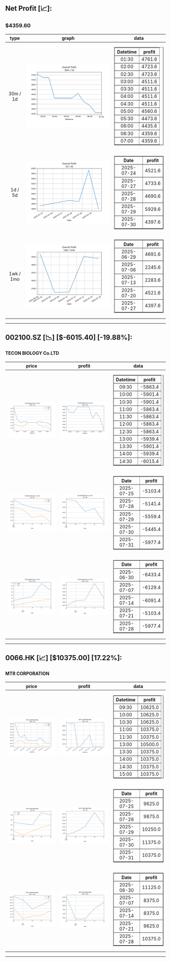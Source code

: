 ## Net Profit [📈]:
### $4359.60
|type|graph|data|
|:---:|:---:|:---:|
|30m / 1d|![net_profit](image/overall_30m-1d.png)|<table border="1" class="dataframe"> <thead> <tr style="text-align: center;"> <th>Datetime</th> <th>profit</th> </tr> </thead> <tbody> <tr> <td>01:30</td> <td>4761.6</td> </tr> <tr> <td>02:00</td> <td>4723.6</td> </tr> <tr> <td>02:30</td> <td>4723.6</td> </tr> <tr> <td>03:00</td> <td>4511.6</td> </tr> <tr> <td>03:30</td> <td>4511.6</td> </tr> <tr> <td>04:00</td> <td>4511.6</td> </tr> <tr> <td>04:30</td> <td>4511.6</td> </tr> <tr> <td>05:00</td> <td>4560.6</td> </tr> <tr> <td>05:30</td> <td>4473.6</td> </tr> <tr> <td>06:00</td> <td>4435.6</td> </tr> <tr> <td>06:30</td> <td>4359.6</td> </tr> <tr> <td>07:00</td> <td>4359.6</td> </tr> </tbody></table>|
|1d / 5d|![net_profit](image/overall_1d-5d.png)|<table border="1" class="dataframe"> <thead> <tr style="text-align: center;"> <th>Date</th> <th>profit</th> </tr> </thead> <tbody> <tr> <td>2025-07-24</td> <td>4521.6</td> </tr> <tr> <td>2025-07-27</td> <td>4733.6</td> </tr> <tr> <td>2025-07-28</td> <td>4690.6</td> </tr> <tr> <td>2025-07-29</td> <td>5929.6</td> </tr> <tr> <td>2025-07-30</td> <td>4397.6</td> </tr> </tbody></table>|
|1wk / 1mo|![net_profit](image/overall_1wk-1mo.png)|<table border="1" class="dataframe"> <thead> <tr style="text-align: center;"> <th>Date</th> <th>profit</th> </tr> </thead> <tbody> <tr> <td>2025-06-29</td> <td>4691.6</td> </tr> <tr> <td>2025-07-06</td> <td>2245.6</td> </tr> <tr> <td>2025-07-13</td> <td>2283.6</td> </tr> <tr> <td>2025-07-20</td> <td>4521.6</td> </tr> <tr> <td>2025-07-27</td> <td>4397.6</td> </tr> </tbody></table>|
---
## 002100.SZ [📉] [$-6015.40] [-19.88%]:
#### TECON BIOLOGY Co.LTD
|price|profit|data|
|:---:|:---:|:---:|
|![price](image/002100.SZ_30m-1d_price.png)|![profit](image/002100.SZ_30m-1d_profit.png)|<table border="1" class="dataframe"> <thead> <tr style="text-align: center;"> <th>Datetime</th> <th>profit</th> </tr> </thead> <tbody> <tr> <td>09:30</td> <td>-5863.4</td> </tr> <tr> <td>10:00</td> <td>-5901.4</td> </tr> <tr> <td>10:30</td> <td>-5901.4</td> </tr> <tr> <td>11:00</td> <td>-5863.4</td> </tr> <tr> <td>11:30</td> <td>-5863.4</td> </tr> <tr> <td>12:00</td> <td>-5863.4</td> </tr> <tr> <td>12:30</td> <td>-5863.4</td> </tr> <tr> <td>13:00</td> <td>-5939.4</td> </tr> <tr> <td>13:30</td> <td>-5901.4</td> </tr> <tr> <td>14:00</td> <td>-5939.4</td> </tr> <tr> <td>14:30</td> <td>-6015.4</td> </tr> </tbody></table>|
|![price](image/002100.SZ_1d-5d_price.png)|![profit](image/002100.SZ_1d-5d_profit.png)|<table border="1" class="dataframe"> <thead> <tr style="text-align: center;"> <th>Date</th> <th>profit</th> </tr> </thead> <tbody> <tr> <td>2025-07-25</td> <td>-5103.4</td> </tr> <tr> <td>2025-07-28</td> <td>-5141.4</td> </tr> <tr> <td>2025-07-29</td> <td>-5559.4</td> </tr> <tr> <td>2025-07-30</td> <td>-5445.4</td> </tr> <tr> <td>2025-07-31</td> <td>-5977.4</td> </tr> </tbody></table>|
|![price](image/002100.SZ_1wk-1mo_price.png)|![profit](image/002100.SZ_1wk-1mo_profit.png)|<table border="1" class="dataframe"> <thead> <tr style="text-align: center;"> <th>Date</th> <th>profit</th> </tr> </thead> <tbody> <tr> <td>2025-06-30</td> <td>-6433.4</td> </tr> <tr> <td>2025-07-07</td> <td>-6129.4</td> </tr> <tr> <td>2025-07-14</td> <td>-6091.4</td> </tr> <tr> <td>2025-07-21</td> <td>-5103.4</td> </tr> <tr> <td>2025-07-28</td> <td>-5977.4</td> </tr> </tbody></table>|
---
## 0066.HK [📈] [$10375.00] [17.22%]:
#### MTR CORPORATION
|price|profit|data|
|:---:|:---:|:---:|
|![price](image/0066.HK_30m-1d_price.png)|![profit](image/0066.HK_30m-1d_profit.png)|<table border="1" class="dataframe"> <thead> <tr style="text-align: center;"> <th>Datetime</th> <th>profit</th> </tr> </thead> <tbody> <tr> <td>09:30</td> <td>10625.0</td> </tr> <tr> <td>10:00</td> <td>10625.0</td> </tr> <tr> <td>10:30</td> <td>10625.0</td> </tr> <tr> <td>11:00</td> <td>10375.0</td> </tr> <tr> <td>11:30</td> <td>10375.0</td> </tr> <tr> <td>13:00</td> <td>10500.0</td> </tr> <tr> <td>13:30</td> <td>10375.0</td> </tr> <tr> <td>14:00</td> <td>10375.0</td> </tr> <tr> <td>14:30</td> <td>10375.0</td> </tr> <tr> <td>15:00</td> <td>10375.0</td> </tr> </tbody></table>|
|![price](image/0066.HK_1d-5d_price.png)|![profit](image/0066.HK_1d-5d_profit.png)|<table border="1" class="dataframe"> <thead> <tr style="text-align: center;"> <th>Date</th> <th>profit</th> </tr> </thead> <tbody> <tr> <td>2025-07-25</td> <td>9625.0</td> </tr> <tr> <td>2025-07-28</td> <td>9875.0</td> </tr> <tr> <td>2025-07-29</td> <td>10250.0</td> </tr> <tr> <td>2025-07-30</td> <td>11375.0</td> </tr> <tr> <td>2025-07-31</td> <td>10375.0</td> </tr> </tbody></table>|
|![price](image/0066.HK_1wk-1mo_price.png)|![profit](image/0066.HK_1wk-1mo_profit.png)|<table border="1" class="dataframe"> <thead> <tr style="text-align: center;"> <th>Date</th> <th>profit</th> </tr> </thead> <tbody> <tr> <td>2025-06-30</td> <td>11125.0</td> </tr> <tr> <td>2025-07-07</td> <td>8375.0</td> </tr> <tr> <td>2025-07-14</td> <td>8375.0</td> </tr> <tr> <td>2025-07-21</td> <td>9625.0</td> </tr> <tr> <td>2025-07-28</td> <td>10375.0</td> </tr> </tbody></table>|
---
